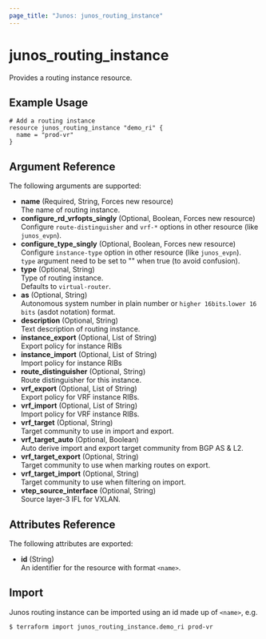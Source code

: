 ```yaml
---
page_title: "Junos: junos_routing_instance"
---
```


# junos_routing_instance

Provides a routing instance resource.

## Example Usage

```hcl
# Add a routing instance
resource junos_routing_instance "demo_ri" {
  name = "prod-vr"
}
```

## Argument Reference

The following arguments are supported:

- **name** (Required, String, Forces new resource)  
  The name of routing instance.
- **configure_rd_vrfopts_singly** (Optional, Boolean, Forces new resource)  
  Configure `route-distinguisher` and `vrf-*` options in other resource (like `junos_evpn`).
- **configure_type_singly** (Optional, Boolean, Forces new resource)  
  Configure `instance-type` option in other resource (like `junos_evpn`).  
  `type` argument need to be set to "" when true (to avoid confusion).
- **type** (Optional, String)  
  Type of routing instance.  
  Defaults to `virtual-router`.
- **as** (Optional, String)  
  Autonomous system number in plain number or `higher 16bits`.`lower 16 bits` (asdot notation) format.
- **description** (Optional, String)  
  Text description of routing instance.
- **instance_export** (Optional, List of String)  
  Export policy for instance RIBs
- **instance_import** (Optional, List of String)  
  Import policy for instance RIBs
- **route_distinguisher** (Optional, String)  
  Route distinguisher for this instance.
- **vrf_export** (Optional, List of String)  
  Export policy for VRF instance RIBs.
- **vrf_import** (Optional, List of String)  
  Import policy for VRF instance RIBs.
- **vrf_target** (Optional, String)  
  Target community to use in import and export.
- **vrf_target_auto** (Optional, Boolean)  
  Auto derive import and export target community from BGP AS & L2.
- **vrf_target_export** (Optional, String)  
  Target community to use when marking routes on export.
- **vrf_target_import** (Optional, String)  
  Target community to use when filtering on import.
- **vtep_source_interface** (Optional, String)  
  Source layer-3 IFL for VXLAN.

## Attributes Reference

The following attributes are exported:

- **id** (String)  
  An identifier for the resource with format `<name>`.

## Import

Junos routing instance can be imported using an id made up of `<name>`, e.g.

```shell
$ terraform import junos_routing_instance.demo_ri prod-vr
```
